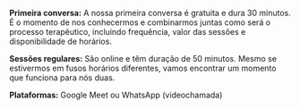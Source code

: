 **Primeira conversa:** A nossa primeira conversa é gratuita e dura 30 minutos. É o momento de nos conhecermos e combinarmos juntas como será o processo terapêutico, incluindo frequência, valor das sessões e disponibilidade de horários.

**Sessões regulares:** São online e têm duração de 50 minutos. Mesmo se estivermos em fusos horários diferentes, vamos encontrar um momento que funciona para nós duas.

**Plataformas:** Google Meet ou WhatsApp (videochamada)
